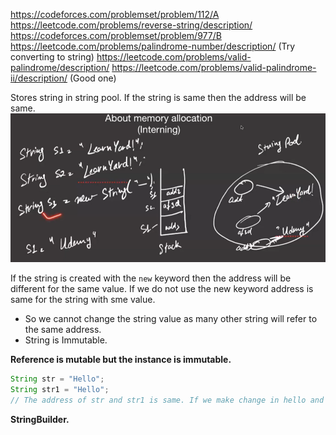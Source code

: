 https://codeforces.com/problemset/problem/112/A
https://leetcode.com/problems/reverse-string/description/
https://codeforces.com/problemset/problem/977/B
https://leetcode.com/problems/palindrome-number/description/ (Try converting to string)
https://leetcode.com/problems/valid-palindrome/description/
https://leetcode.com/problems/valid-palindrome-ii/description/ (Good one)

Stores string in string pool. If the string is same then the address will be same. 
![img.png](img.png) 

If the string is created with the `new` keyword then the address will be different for the same value.
If we do not use the new keyword address is same for the string with sme value.
- So we cannot change the string value as many other string will refer to the same address.
- String is Immutable.

**Reference is mutable but the instance is immutable.**

```java
String str = "Hello";
String str1 = "Hello";
// The address of str and str1 is same. If we make change in hello and str it will point to the new address.
```


**StringBuilder.**